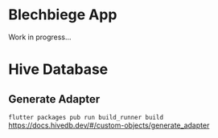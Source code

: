 # Blechbiege App

Work in progress... 


# Hive Database 

## Generate Adapter
`flutter packages pub run build_runner build`
https://docs.hivedb.dev/#/custom-objects/generate_adapter
